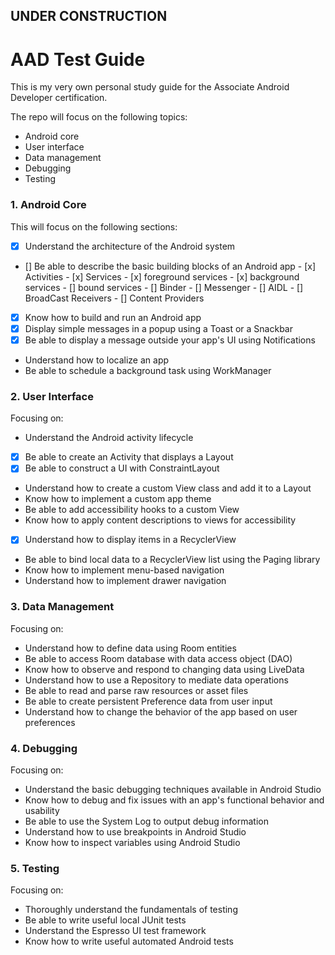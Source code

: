 ## UNDER CONSTRUCTION

# AAD Test Guide
This is my very own personal study guide for the Associate Android Developer certification.

The repo will focus on the following topics:
- Android core
- User interface
- Data management
- Debugging
- Testing

### 1. Android Core
This will focus on the following sections:
- [x] Understand the architecture of the Android system
- [] Be able to describe the basic building blocks of an Android app
        - [x] Activities
        - [x] Services
                    - [x] foreground services
                    - [x] background services
                    - [] bound services
                            - [] Binder
                            - [] Messenger
                            - [] AIDL
        - [] BroadCast Receivers
        - [] Content Providers
- [x] Know how to build and run an Android app
- [x] Display simple messages in a popup using a Toast or a Snackbar
- [x] Be able to display a message outside your app's UI using Notifications
- Understand how to localize an app
- Be able to schedule a background task using WorkManager

### 2. User Interface
Focusing on:
- Understand the Android activity lifecycle
- [x] Be able to create an Activity that displays a Layout
- [x] Be able to construct a UI with ConstraintLayout
- Understand how to create a custom View class and add it to a Layout
- Know how to implement a custom app theme
- Be able to add accessibility hooks to a custom View
- Know how to apply content descriptions to views for accessibility
- [x] Understand how to display items in a RecyclerView
- Be able to bind local data to a RecyclerView list using the Paging library
- Know how to implement menu-based navigation
- Understand how to implement drawer navigation

### 3. Data Management
Focusing on:
- Understand how to define data using Room entities
- Be able to access Room database with data access object (DAO)
- Know how to observe and respond to changing data using LiveData
- Understand how to use a Repository to mediate data operations
- Be able to read and parse raw resources or asset files
- Be able to create persistent Preference data from user input
- Understand how to change the behavior of the app based on user preferences

### 4. Debugging
Focusing on:
- Understand the basic debugging techniques available in Android Studio
- Know how to debug and fix issues with an app's functional behavior and usability
- Be able to use the System Log to output debug information
- Understand how to use breakpoints in Android Studio
- Know how to inspect variables using Android Studio

### 5. Testing
Focusing on:
- Thoroughly understand the fundamentals of testing
- Be able to write useful local JUnit tests
- Understand the Espresso UI test framework
- Know how to write useful automated Android tests
